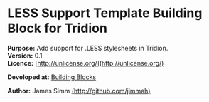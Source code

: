 # LESS Support Template Building Block for Tridion

**Purpose:** Add support for .LESS stylesheets in Tridion.  
**Version:** 0.1  
**Licence:** [http://unlicense.org/](http://unlicense.org/)

**Developed at:** [Building Blocks](http://www.building-blocks.com)

**Author:**
James Simm [(http://github.com/jimmah)](http://github.com/jimmah)

